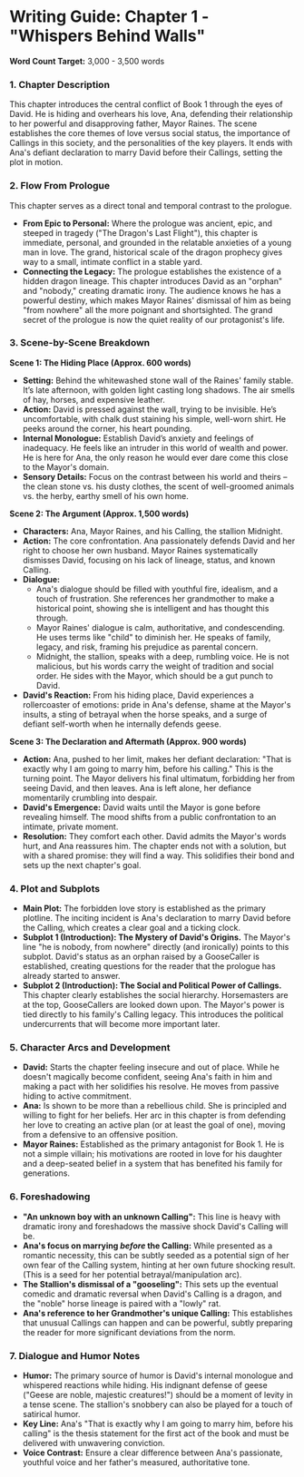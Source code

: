 # Writing Guide: Chapter 1 - "Whispers Behind Walls"

**Word Count Target:** 3,000 - 3,500 words

### 1. Chapter Description
This chapter introduces the central conflict of Book 1 through the eyes of David. He is hiding and overhears his love, Ana, defending their relationship to her powerful and disapproving father, Mayor Raines. The scene establishes the core themes of love versus social status, the importance of Callings in this society, and the personalities of the key players. It ends with Ana's defiant declaration to marry David before their Callings, setting the plot in motion.

### 2. Flow From Prologue
This chapter serves as a direct tonal and temporal contrast to the prologue.

*   **From Epic to Personal:** Where the prologue was ancient, epic, and steeped in tragedy ("The Dragon's Last Flight"), this chapter is immediate, personal, and grounded in the relatable anxieties of a young man in love. The grand, historical scale of the dragon prophecy gives way to a small, intimate conflict in a stable yard.
*   **Connecting the Legacy:** The prologue establishes the existence of a hidden dragon lineage. This chapter introduces David as an "orphan" and "nobody," creating dramatic irony. The audience knows he has a powerful destiny, which makes Mayor Raines' dismissal of him as being "from nowhere" all the more poignant and shortsighted. The grand secret of the prologue is now the quiet reality of our protagonist's life.

### 3. Scene-by-Scene Breakdown

**Scene 1: The Hiding Place (Approx. 600 words)**
*   **Setting:** Behind the whitewashed stone wall of the Raines' family stable. It’s late afternoon, with golden light casting long shadows. The air smells of hay, horses, and expensive leather.
*   **Action:** David is pressed against the wall, trying to be invisible. He’s uncomfortable, with chalk dust staining his simple, well-worn shirt. He peeks around the corner, his heart pounding.
*   **Internal Monologue:** Establish David’s anxiety and feelings of inadequacy. He feels like an intruder in this world of wealth and power. He is here for Ana, the only reason he would ever dare come this close to the Mayor's domain.
*   **Sensory Details:** Focus on the contrast between his world and theirs – the clean stone vs. his dusty clothes, the scent of well-groomed animals vs. the herby, earthy smell of his own home.

**Scene 2: The Argument (Approx. 1,500 words)**
*   **Characters:** Ana, Mayor Raines, and his Calling, the stallion Midnight.
*   **Action:** The core confrontation. Ana passionately defends David and her right to choose her own husband. Mayor Raines systematically dismisses David, focusing on his lack of lineage, status, and known Calling.
*   **Dialogue:**
    *   Ana's dialogue should be filled with youthful fire, idealism, and a touch of frustration. She references her grandmother to make a historical point, showing she is intelligent and has thought this through.
    *   Mayor Raines' dialogue is calm, authoritative, and condescending. He uses terms like "child" to diminish her. He speaks of family, legacy, and risk, framing his prejudice as parental concern.
    *   Midnight, the stallion, speaks with a deep, rumbling voice. He is not malicious, but his words carry the weight of tradition and social order. He sides with the Mayor, which should be a gut punch to David.
*   **David's Reaction:** From his hiding place, David experiences a rollercoaster of emotions: pride in Ana's defense, shame at the Mayor's insults, a sting of betrayal when the horse speaks, and a surge of defiant self-worth when he internally defends geese.

**Scene 3: The Declaration and Aftermath (Approx. 900 words)**
*   **Action:** Ana, pushed to her limit, makes her defiant declaration: "That is exactly why I am going to marry him, before his calling." This is the turning point. The Mayor delivers his final ultimatum, forbidding her from seeing David, and then leaves. Ana is left alone, her defiance momentarily crumbling into despair.
*   **David's Emergence:** David waits until the Mayor is gone before revealing himself. The mood shifts from a public confrontation to an intimate, private moment.
*   **Resolution:** They comfort each other. David admits the Mayor's words hurt, and Ana reassures him. The chapter ends not with a solution, but with a shared promise: they will find a way. This solidifies their bond and sets up the next chapter's goal.

### 4. Plot and Subplots

*   **Main Plot:** The forbidden love story is established as the primary plotline. The inciting incident is Ana's declaration to marry David before the Calling, which creates a clear goal and a ticking clock.
*   **Subplot 1 (Introduction): The Mystery of David's Origins.** The Mayor's line "he is nobody, from nowhere" directly (and ironically) points to this subplot. David's status as an orphan raised by a GooseCaller is established, creating questions for the reader that the prologue has already started to answer.
*   **Subplot 2 (Introduction): The Social and Political Power of Callings.** This chapter clearly establishes the social hierarchy. Horsemasters are at the top, GooseCallers are looked down upon. The Mayor's power is tied directly to his family's Calling legacy. This introduces the political undercurrents that will become more important later.

### 5. Character Arcs and Development

*   **David:** Starts the chapter feeling insecure and out of place. While he doesn't magically become confident, seeing Ana's faith in him and making a pact with her solidifies his resolve. He moves from passive hiding to active commitment.
*   **Ana:** Is shown to be more than a rebellious child. She is principled and willing to fight for her beliefs. Her arc in this chapter is from defending her love to creating an active plan (or at least the goal of one), moving from a defensive to an offensive position.
*   **Mayor Raines:** Established as the primary antagonist for Book 1. He is not a simple villain; his motivations are rooted in love for his daughter and a deep-seated belief in a system that has benefited his family for generations.

### 6. Foreshadowing

*   **"An unknown boy with an unknown Calling":** This line is heavy with dramatic irony and foreshadows the massive shock David's Calling will be.
*   **Ana's focus on marrying *before* the Calling:** While presented as a romantic necessity, this can be subtly seeded as a potential sign of her own fear of the Calling system, hinting at her own future shocking result. (This is a seed for her potential betrayal/manipulation arc).
*   **The Stallion's dismissal of a "gooseling":** This sets up the eventual comedic and dramatic reversal when David's Calling is a dragon, and the "noble" horse lineage is paired with a "lowly" rat.
*   **Ana's reference to her Grandmother's unique Calling:** This establishes that unusual Callings can happen and can be powerful, subtly preparing the reader for more significant deviations from the norm.

### 7. Dialogue and Humor Notes

*   **Humor:** The primary source of humor is David's internal monologue and whispered reactions while hiding. His indignant defense of geese ("Geese are noble, majestic creatures!") should be a moment of levity in a tense scene. The stallion's snobbery can also be played for a touch of satirical humor.
*   **Key Line:** Ana's "That is exactly why I am going to marry him, before his calling" is the thesis statement for the first act of the book and must be delivered with unwavering conviction.
*   **Voice Contrast:** Ensure a clear difference between Ana's passionate, youthful voice and her father's measured, authoritative tone.
